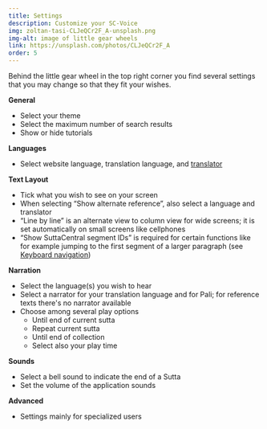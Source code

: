 ```yaml
---
title: Settings
description: Customize your SC-Voice
img: zoltan-tasi-CLJeQCr2F_A-unsplash.png
img-alt: image of little gear wheels
link: https://unsplash.com/photos/CLJeQCr2F_A
order: 5
---
```


Behind the little gear wheel in the top right corner you find several settings that you may change so that they fit your wishes. 

**General** 
- Select your theme
- Select the maximum number of search results
- Show or hide tutorials

**Languages**
- Select website language, translation language, and [translator](#/wiki/study/translator)

**Text Layout** 
- Tick what you wish to see on your screen
- When selecting “Show alternate reference”, also select a language and translator 
- “Line by line” is an alternate view to column view for wide screens; it is set automatically on small screens like cellphones  
- “Show SuttaCentral segment IDs” is required for certain functions like for example jumping to the first segment of a larger paragraph (see [Keyboard navigation](#/wiki/study/keyboard))

**Narration** 
- Select the language(s) you wish to hear 
- Select a narrator for your translation language and for Pali; for reference texts there's no narrator available
- Choose among several play options
  - Until end of current sutta
  - Repeat current sutta
  - Until end of collection
  - Select also your play time

**Sounds** 
- Select a bell sound to indicate the end of a Sutta 
- Set the volume of the application sounds 

**Advanced**
- Settings mainly for specialized users
